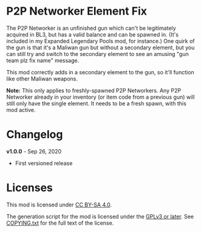 P2P Networker Element Fix
=========================

The P2P Networker is an unfinished gun which can't be legitimately acquired
in BL3, but has a valid balance and can be spawned in.  (It's included in
my Expanded Legendary Pools mod, for instance.)  One quirk of the gun is that
it's a Maliwan gun but without a secondary element, but you can still try and
switch to the secondary element to see an amusing "gun team plz fix name"
message.

This mod correctly adds in a secondary element to the gun, so it'll function
like other Maliwan weapons.

**Note:** This only applies to freshly-spawned P2P Networkers.  Any P2P Networker
already in your inventory (or item code from a previous gun) will still only
have the single element.  It needs to be a fresh spawn, with this mod active.

Changelog
=========

**v1.0.0** - Sep 26, 2020
 * First versioned release
 
Licenses
========

This mod is licensed under [CC BY-SA 4.0](https://creativecommons.org/licenses/by-sa/4.0/).

The generation script for the mod is licensed under the
[GPLv3 or later](https://www.gnu.org/licenses/quick-guide-gplv3.html).
See [COPYING.txt](../../COPYING.txt) for the full text of the license.


